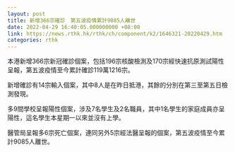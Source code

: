 ```yaml
---
layout: post
title: 新增366宗確診　第五波疫情累計9085人離世
date: 2022-04-29 16:40:05.000000000 +08:00
link: https://news.rthk.hk/rthk/ch/component/k2/1646321-20220429.htm
categories: rthk
---
```


本港新增366宗新冠確診個案，包括196宗核酸檢測及170宗經快速抗原測試陽性呈報，第五波疫情至今累計確診119萬1216宗。

新增確診有14宗輸入個案，其中8人是在昨日抵港，其餘的分別在第三至第五日檢測發現。 

多9間學校呈報陽性個案，涉及7名學生及2名職員，其中1名學生的家庭成員亦呈陽性，這名學生本星期一以來並沒有上學。

醫管局呈報多6宗死亡個案，連同另外5宗經法醫呈報的個案，第五波疫情至今累計9085人離世。

